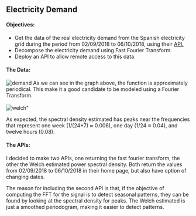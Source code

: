 <h2>Electricity Demand</h2>
<h4>Objectives:</h4>
<ul>
<li>Get the data of the real electricity demand from the Spanish electricity grid during the period from 02/09/2018 to 06/10/2018, 
using their <a href="https://api.esios.ree.es/" target="_blank">API.</a></li>
<li>Decompose the electricity demand using Fast Fourier Transform.</li>
<li>Deploy an API to allow remote access to this data.</li>
</ul>
<h4>The Data:</h4>
<img src="https://user-images.githubusercontent.com/112963325/224485993-f26c4844-798a-4f19-ba08-782447d98e4e.png" alt=demand>
As we can see in the graph above, the function is approximately periodical. This make it a good candidate to be modeled using a Fourier Transform. <br><br>
<img src="https://user-images.githubusercontent.com/112963325/224536279-728971ff-f697-4dfc-8e6b-a0911c614b39.png" alt=welch">

As expected, the spectral density estimated has peaks near the frequencies that represent one week (1/(24*7) ≈ 0.006), one day (1/24 ≈ 0.04), and twelve hours (0.08). 
<br>
<h4>The APIs:</h4>
<p>I decided to make two APIs, one returning the fast fourier transform, the other the Welch estimated power spectral density. Both return the values from 02/09/2018 to 06/10/2018 in their home page, but also have option of changing dates.</p>
<p>The reason for including the second API is that, if the objective of computing the FFT for the signal is to detect seasonal patterns, they can be found by looking at the spectral density for peaks. The Welch estimated is just a smoothed periodogram, making it easier to detect patterns.</p>


